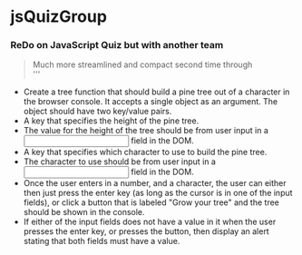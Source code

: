 # jsQuizGroup
### ReDo on JavaScript Quiz but with another team 
> Much more streamlined and compact second time through  
'''
- Create a tree function that should build a pine tree out of a character in the browser console. It accepts a single object as an argument. The object should have two key/value pairs.
 - A key that specifies the height of the pine tree.
- The value for the height of the tree should be from user input in a <input type="text"> field in the DOM.
 - A key that specifies which character to use to build the pine tree.
 - The character to use should be from user input in a <input type="text"> field in the DOM.
 - Once the user enters in a number, and a character, the user can either then just press the enter key (as long as the cursor is in one of the input fields), or click a button that is labeled "Grow your tree" and the tree should be shown in the console.
 - If either of the input fields does not have a value in it when the user presses the enter key, or presses the button, then display an alert stating that both fields must have a value.
```
